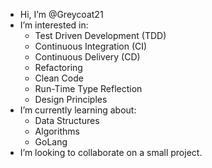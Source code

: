 - Hi, I’m @Greycoat21
- I’m interested in:
    - Test Driven Development (TDD)
    - Continuous Integration (CI)
    - Continuous Delivery (CD)
    - Refactoring
    - Clean Code
    - Run-Time Type Reflection
    - Design Principles
- I’m currently learning about:
    - Data Structures
    - Algorithms
    - GoLang
- I’m looking to collaborate on a small project.
<!---
- How to reach me 
--->

